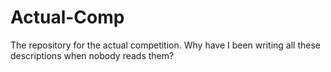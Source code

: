 # Actual-Comp
The repository for the actual competition. Why have I been writing all these descriptions when nobody reads them?
